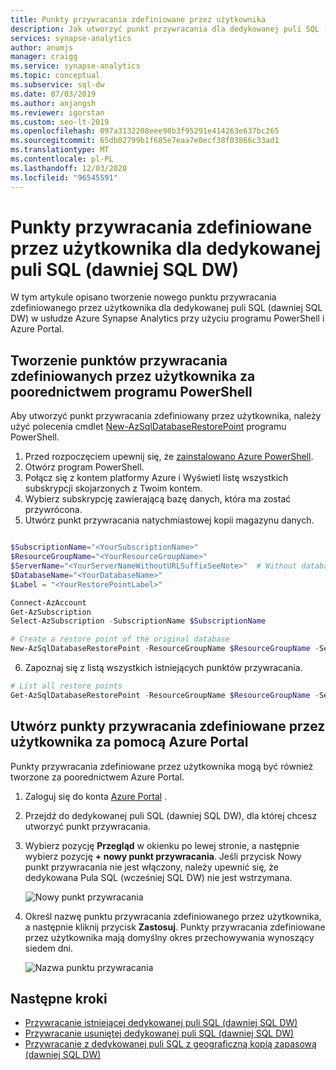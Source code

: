 ```yaml
---
title: Punkty przywracania zdefiniowane przez użytkownika
description: Jak utworzyć punkt przywracania dla dedykowanej puli SQL (dawniej SQL DW).
services: synapse-analytics
author: anumjs
manager: craigg
ms.service: synapse-analytics
ms.topic: conceptual
ms.subservice: sql-dw
ms.date: 07/03/2019
ms.author: anjangsh
ms.reviewer: igorstan
ms.custom: seo-lt-2019
ms.openlocfilehash: 097a3132208eee98b3f95291e414263e637bc265
ms.sourcegitcommit: 65db02799b1f685e7eaa7e0ecf38f03866c33ad1
ms.translationtype: MT
ms.contentlocale: pl-PL
ms.lasthandoff: 12/03/2020
ms.locfileid: "96545591"
---
```

# <a name="user-defined-restore-points-for-a-dedicated-sql-pool-formerly-sql-dw"></a>Punkty przywracania zdefiniowane przez użytkownika dla dedykowanej puli SQL (dawniej SQL DW)

W tym artykule opisano tworzenie nowego punktu przywracania zdefiniowanego przez użytkownika dla dedykowanej puli SQL (dawniej SQL DW) w usłudze Azure Synapse Analytics przy użyciu programu PowerShell i Azure Portal.

## <a name="create-user-defined-restore-points-through-powershell"></a>Tworzenie punktów przywracania zdefiniowanych przez użytkownika za poorednictwem programu PowerShell

Aby utworzyć punkt przywracania zdefiniowany przez użytkownika, należy użyć polecenia cmdlet [New-AzSqlDatabaseRestorePoint](/powershell/module/az.sql/new-azsqldatabaserestorepoint?toc=/azure/synapse-analytics/sql-data-warehouse/toc.json&bc=/azure/synapse-analytics/sql-data-warehouse/breadcrumb/toc.json) programu PowerShell.

1. Przed rozpoczęciem upewnij się, że [zainstalowano Azure PowerShell](/powershell/azure/?toc=/azure/synapse-analytics/sql-data-warehouse/toc.json&bc=/azure/synapse-analytics/sql-data-warehouse/breadcrumb/toc.json).
2. Otwórz program PowerShell.
3. Połącz się z kontem platformy Azure i Wyświetl listę wszystkich subskrypcji skojarzonych z Twoim kontem.
4. Wybierz subskrypcję zawierającą bazę danych, która ma zostać przywrócona.
5. Utwórz punkt przywracania natychmiastowej kopii magazynu danych.

```Powershell

$SubscriptionName="<YourSubscriptionName>"
$ResourceGroupName="<YourResourceGroupName>"
$ServerName="<YourServerNameWithoutURLSuffixSeeNote>"  # Without database.windows.net
$DatabaseName="<YourDatabaseName>"
$Label = "<YourRestorePointLabel>"

Connect-AzAccount
Get-AzSubscription
Select-AzSubscription -SubscriptionName $SubscriptionName

# Create a restore point of the original database
New-AzSqlDatabaseRestorePoint -ResourceGroupName $ResourceGroupName -ServerName $ServerName -DatabaseName $DatabaseName -RestorePointLabel $Label

```

6. Zapoznaj się z listą wszystkich istniejących punktów przywracania.

```Powershell
# List all restore points
Get-AzSqlDatabaseRestorePoint -ResourceGroupName $ResourceGroupName -ServerName $ServerName -DatabaseName $DatabaseName
```

## <a name="create-user-defined-restore-points-through-the-azure-portal"></a>Utwórz punkty przywracania zdefiniowane przez użytkownika za pomocą Azure Portal

Punkty przywracania zdefiniowane przez użytkownika mogą być również tworzone za poorednictwem Azure Portal.

1. Zaloguj się do konta [Azure Portal](https://portal.azure.com/) .

2. Przejdź do dedykowanej puli SQL (dawniej SQL DW), dla której chcesz utworzyć punkt przywracania.

3. Wybierz pozycję **Przegląd** w okienku po lewej stronie, a następnie wybierz pozycję **+ nowy punkt przywracania**. Jeśli przycisk Nowy punkt przywracania nie jest włączony, należy upewnić się, że dedykowana Pula SQL (wcześniej SQL DW) nie jest wstrzymana.

    ![Nowy punkt przywracania](./media/sql-data-warehouse-restore-points/creating-restore-point-01.png)

4. Określ nazwę punktu przywracania zdefiniowanego przez użytkownika, a następnie kliknij przycisk **Zastosuj**. Punkty przywracania zdefiniowane przez użytkownika mają domyślny okres przechowywania wynoszący siedem dni.

    ![Nazwa punktu przywracania](./media/sql-data-warehouse-restore-points/creating-restore-point-11.png)

## <a name="next-steps"></a>Następne kroki

- [Przywracanie istniejącej dedykowanej puli SQL (dawniej SQL DW)](sql-data-warehouse-restore-active-paused-dw.md)
- [Przywracanie usuniętej dedykowanej puli SQL (dawniej SQL DW)](sql-data-warehouse-restore-deleted-dw.md)
- [Przywracanie z dedykowanej puli SQL z geograficzną kopią zapasową (dawniej SQL DW)](sql-data-warehouse-restore-from-geo-backup.md)
